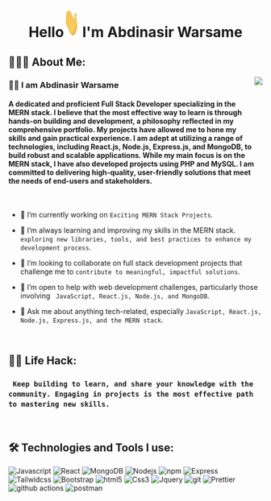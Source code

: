 <h1 align="center">Hello<img src="https://raw.githubusercontent.com/ABSphreak/ABSphreak/master/gifs/Hi.gif" width="30px" height="60px"> I'm Abdinasir Warsame</h1>

## 👨🏻‍💻 About Me:

<img src="./thoughtworks-gif_dribbble.gif" height="290px" align="right" />

### 🙋‍♂️ I am Abdinasir Warsame

#### A dedicated and proficient Full Stack Developer specializing in the MERN stack. I believe that the most effective way to learn is through hands-on building and development, a philosophy reflected in my comprehensive portfolio. My projects have allowed me to hone my skills and gain practical experience. I am adept at utilizing a range of technologies, including React.js, Node.js, Express.js, and MongoDB, to build robust and scalable applications. While my main focus is on the MERN stack, I have also developed projects using PHP and MySQL. I am committed to delivering high-quality, user-friendly solutions that meet the needs of end-users and stakeholders.
<br/>

- 🔭  I’m currently working on `Exciting MERN Stack Projects`.

- 🌱 I’m always learning and improving my skills in the MERN stack. `exploring new libraries, tools, and best practices to enhance my development process`.

- 👯 I’m looking to collaborate on full stack development projects that challenge me to `contribute to meaningful, impactful solutions`.

- 🤔 I’m open to help with web development challenges, particularly those involving ` JavaScript, React.js, Node.js, and MongoDB`.

- 💬 Ask me about anything tech-related, especially  `JavaScript, React.js, Node.js, Express.js, and the MERN stack`.
<br/>

 ## 👨‍💻 Life Hack: 
 ### ` Keep building to learn, and share your knowledge with the community. Engaging in projects is the most effective path to mastering new skills.`

<br/>

## 🛠️ Technologies and Tools I use:

<p>

<img alt="Javascript" src="https://img.shields.io/badge/JavaScript-323330?style=for-the-badge&logo=javascript&logoColor=F7DF1E"  height="25px"/>
<img alt="React" src="https://img.shields.io/badge/React-20232A?style=for-the-badge&logo=react&logoColor=61DAFB" height="25px"/>

<img alt="MongoDB" src="https://img.shields.io/badge/-MongoDB-13aa52?style=flat-square&logo=mongodb&logoColor=white"  height="25px"/>
<img alt="Nodejs" src="https://img.shields.io/badge/-Nodejs-43853d?style=flat-square&logo=Node.js&logoColor=white"  height="25px"/>
<img alt="npm" src="https://img.shields.io/badge/NPM-%23000000.svg?style=for-the-badge&logo=npm&logoColor=white" height="25px"/>

 <img alt="Express" src="https://img.shields.io/badge/express.js-%23404d59.svg?style=for-the-badge&logo=express&logoColor=%2361DAFB" height="25px"/>
<img alt="Tailwidcss" src="https://img.shields.io/badge/Tailwind_CSS-38B2AC?style=for-the-badge&logo=tailwind-css&logoColor=white" height="25px"/>
<img alt="Bootstrap" src="https://img.shields.io/badge/Bootstrap-563D7C?style=for-the-badge&logo=bootstrap&logoColor=white" height="25px"/>

<img alt="html5" src="https://img.shields.io/badge/HTML5-E34F26?style=for-the-badge&logo=html5&logoColor=white" height="25px"/>
<img alt="Css3" src="https://img.shields.io/badge/CSS3-1572B6?style=for-the-badge&logo=css3&logoColor=white" height="25px"/>
<img alt="Jquery" src="https://img.shields.io/badge/jquery-%230769AD.svg?style=for-the-badge&logo=jquery&logoColor=white" height="25px"/>
<img alt="git" src="https://img.shields.io/badge/-Git-F05032?style=flat-square&logo=git&logoColor=white" height="25px"/>

<img alt="Prettier" src="https://img.shields.io/badge/-Prettier-F7B93E?style=flat-square&logo=prettier&logoColor=white" height="25px"/>
 <img alt="github actions" src="https://img.shields.io/badge/-Github_Actions-2088FF?style=flat-square&logo=github-actions&logoColor=white" height="25px"/>
 <img alt="postman" src="https://img.shields.io/badge/-Postman-00C7B7?style=flat-square&logo=postman&logoColor=white" height="25px"/>

</p>
